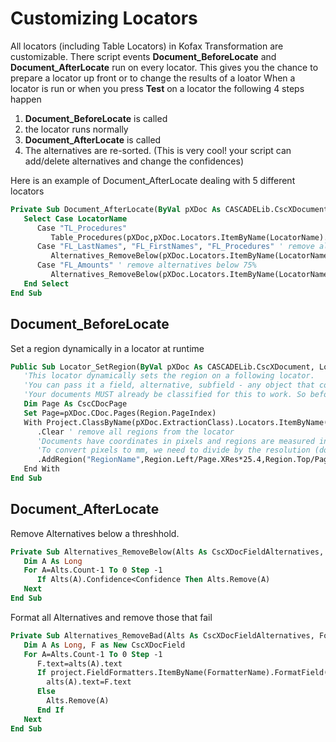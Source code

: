 # Customizing Locators
All locators (including Table Locators) in Kofax Transformation are customizable. There script events **Document_BeforeLocate** and **Document_AfterLocate** run on every locator. This gives you the chance to prepare a locator up front or to change the results of a loator
When a locator is run or when you press **Test** on a locator the following 4 steps happen
1. **Document_BeforeLocate** is called
1. the locator runs normally
1. **Document_AfterLocate** is called
1. The alternatives are re-sorted. (This is very cool! your script can add/delete alternatives and change the confidences)


Here is an example of Document_AfterLocate dealing with 5 different locators
```vb
Private Sub Document_AfterLocate(ByVal pXDoc As CASCADELib.CscXDocument, ByVal LocatorName As String)
   Select Case LocatorName
      Case "TL_Procedures"
         Table_Procedures(pXDoc,pXDoc.Locators.ItemByName(LocatorName).Alternatives(0).Table)
      Case "FL_LastNames", "FL_FirstNames", "FL_Procedures" ' remove alternatives below 100%
         Alternatives_RemoveBelow(pXDoc.Locators.ItemByName(LocatorName).Alternatives,1.00)
      Case "FL_Amounts" ' remove alternatives below 75%
         Alternatives_RemoveBelow(pXDoc.Locators.ItemByName(LocatorName).Alternatives,0.75)
   End Select
End Sub
```
## Document_BeforeLocate
Set a region dynamically in a locator at runtime
```vb
Public Sub Locator_SetRegion(ByVal pXDoc As CASCADELib.CscXDocument, LocatorName As String, Region As Object)
   'This locator dynamically sets the region on a following locator.
   'You can pass it a field, alternative, subfield - any object that contains pageid, left, width, top and height.
   'Your documents MUST already be classified for this to work. So before you test a locator, make sure that the document is classified (F5) or extracted (F6)
   Dim Page As CscCDocPage
   Set Page=pXDoc.CDoc.Pages(Region.PageIndex)
   With Project.ClassByName(pXDoc.ExtractionClass).Locators.ItemByName(LocatorName).LocatorRegions
      .Clear ' remove all regions from the locator
      'Documents have coordinates in pixels and regions are measured in millimeters.
      'To convert pixels to mm, we need to divide by the resolution (dots per inch) and then multiply by 25.4 (1 inch is exactly 25.4 mm, https://en.wikipedia.org/wiki/Inch)
      .AddRegion("RegionName",Region.Left/Page.XRes*25.4,Region.Top/Page.YRes*25.4,Region.Width/Page.XRes*25.4,Region.Height/Page.YRes*25.4,0,1)
   End With
End Sub
```

## Document_AfterLocate
Remove Alternatives below a threshhold.
```vb
Private Sub Alternatives_RemoveBelow(Alts As CscXDocFieldAlternatives, Confidence As Double)
   Dim A As Long
   For A=Alts.Count-1 To 0 Step -1
      If Alts(A).Confidence<Confidence Then Alts.Remove(A)
   Next
End Sub
```
Format all Alternatives and remove those that fail
```vb
Private Sub Alternatives_RemoveBad(Alts As CscXDocFieldAlternatives, FormatterName as string)
   Dim A As Long, F as New CscXDocField
   For A=Alts.Count-1 To 0 Step -1
      F.text=alts(A).text
      If project.FieldFormatters.ItemByName(FormatterName).FormatField(F) Then 
        alts(A).text=F.text
      Else
        Alts.Remove(A)
      End If
   Next
End Sub
```
